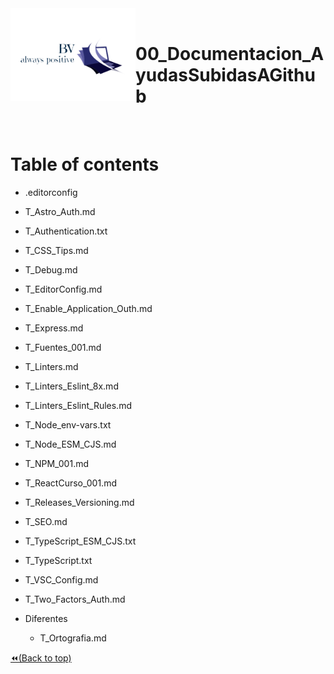 <div>
	<div>
		<img src=https://raw.githubusercontent.com/Byron2016/00_forImages/main/images/Logo_01_00.png align=left alt=MyLogo width=200>
	</div>
	&nbsp;
	<div>
		<h1>00_Documentacion_AyudasSubidasAGithub</h1>
	</div>
</div>

&nbsp;

# Table of contents

- .editorconfig
- T_Astro_Auth.md
- T_Authentication.txt
- T_CSS_Tips.md
- T_Debug.md
- T_EditorConfig.md
- T_Enable_Application_Outh.md
- T_Express.md
- T_Fuentes_001.md
- T_Linters.md
- T_Linters_Eslint_8x.md
- T_Linters_Eslint_Rules.md
- T_Node_env-vars.txt
- T_Node_ESM_CJS.md
- T_NPM_001.md
- T_ReactCurso_001.md
- T_Releases_Versioning.md
- T_SEO.md
- T_TypeScript_ESM_CJS.txt
- T_TypeScript.txt
- T_VSC_Config.md
- T_Two_Factors_Auth.md

- Diferentes
  - T_Ortografia.md

[⏪(Back to top)](#table-of-contents)

